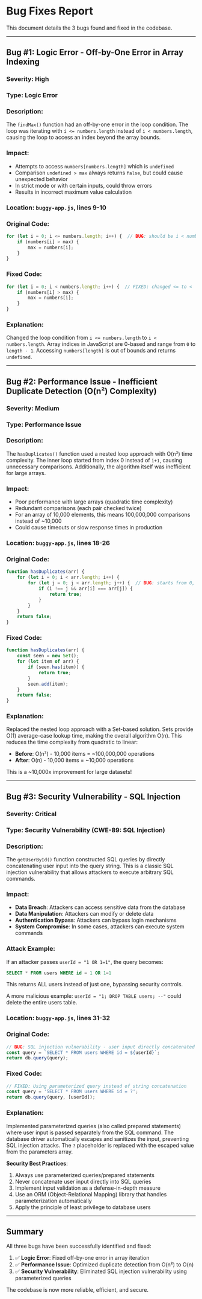 # Bug Fixes Report

This document details the 3 bugs found and fixed in the codebase.

---

## Bug #1: Logic Error - Off-by-One Error in Array Indexing

### **Severity**: High
### **Type**: Logic Error

### **Description**:
The `findMax()` function had an off-by-one error in the loop condition. The loop was iterating with `i <= numbers.length` instead of `i < numbers.length`, causing the loop to access an index beyond the array bounds.

### **Impact**:
- Attempts to access `numbers[numbers.length]` which is `undefined`
- Comparison `undefined > max` always returns `false`, but could cause unexpected behavior
- In strict mode or with certain inputs, could throw errors
- Results in incorrect maximum value calculation

### **Location**: `buggy-app.js`, lines 9-10

### **Original Code**:
```javascript
for (let i = 0; i <= numbers.length; i++) {  // BUG: should be i < numbers.length
    if (numbers[i] > max) {
        max = numbers[i];
    }
}
```

### **Fixed Code**:
```javascript
for (let i = 0; i < numbers.length; i++) {  // FIXED: changed <= to <
    if (numbers[i] > max) {
        max = numbers[i];
    }
}
```

### **Explanation**:
Changed the loop condition from `i <= numbers.length` to `i < numbers.length`. Array indices in JavaScript are 0-based and range from `0` to `length - 1`. Accessing `numbers[length]` is out of bounds and returns `undefined`.

---

## Bug #2: Performance Issue - Inefficient Duplicate Detection (O(n²) Complexity)

### **Severity**: Medium
### **Type**: Performance Issue

### **Description**:
The `hasDuplicates()` function used a nested loop approach with O(n²) time complexity. The inner loop started from index 0 instead of `i+1`, causing unnecessary comparisons. Additionally, the algorithm itself was inefficient for large arrays.

### **Impact**:
- Poor performance with large arrays (quadratic time complexity)
- Redundant comparisons (each pair checked twice)
- For an array of 10,000 elements, this means 100,000,000 comparisons instead of ~10,000
- Could cause timeouts or slow response times in production

### **Location**: `buggy-app.js`, lines 18-26

### **Original Code**:
```javascript
function hasDuplicates(arr) {
    for (let i = 0; i < arr.length; i++) {
        for (let j = 0; j < arr.length; j++) {  // BUG: starts from 0, also O(n²)
            if (i !== j && arr[i] === arr[j]) {
                return true;
            }
        }
    }
    return false;
}
```

### **Fixed Code**:
```javascript
function hasDuplicates(arr) {
    const seen = new Set();
    for (let item of arr) {
        if (seen.has(item)) {
            return true;
        }
        seen.add(item);
    }
    return false;
}
```

### **Explanation**:
Replaced the nested loop approach with a Set-based solution. Sets provide O(1) average-case lookup time, making the overall algorithm O(n). This reduces the time complexity from quadratic to linear:
- **Before**: O(n²) - 10,000 items = ~100,000,000 operations
- **After**: O(n) - 10,000 items = ~10,000 operations

This is a ~10,000x improvement for large datasets!

---

## Bug #3: Security Vulnerability - SQL Injection

### **Severity**: Critical
### **Type**: Security Vulnerability (CWE-89: SQL Injection)

### **Description**:
The `getUserById()` function constructed SQL queries by directly concatenating user input into the query string. This is a classic SQL injection vulnerability that allows attackers to execute arbitrary SQL commands.

### **Impact**:
- **Data Breach**: Attackers can access sensitive data from the database
- **Data Manipulation**: Attackers can modify or delete data
- **Authentication Bypass**: Attackers can bypass login mechanisms
- **System Compromise**: In some cases, attackers can execute system commands

### **Attack Example**:
If an attacker passes `userId = "1 OR 1=1"`, the query becomes:
```sql
SELECT * FROM users WHERE id = 1 OR 1=1
```
This returns ALL users instead of just one, bypassing security controls.

A more malicious example: `userId = "1; DROP TABLE users; --"` could delete the entire users table.

### **Location**: `buggy-app.js`, lines 31-32

### **Original Code**:
```javascript
// BUG: SQL injection vulnerability - user input directly concatenated
const query = `SELECT * FROM users WHERE id = ${userId}`;
return db.query(query);
```

### **Fixed Code**:
```javascript
// FIXED: Using parameterized query instead of string concatenation
const query = 'SELECT * FROM users WHERE id = ?';
return db.query(query, [userId]);
```

### **Explanation**:
Implemented parameterized queries (also called prepared statements) where user input is passed separately from the SQL command. The database driver automatically escapes and sanitizes the input, preventing SQL injection attacks. The `?` placeholder is replaced with the escaped value from the parameters array.

**Security Best Practices**:
1. Always use parameterized queries/prepared statements
2. Never concatenate user input directly into SQL queries
3. Implement input validation as a defense-in-depth measure
4. Use an ORM (Object-Relational Mapping) library that handles parameterization automatically
5. Apply the principle of least privilege to database users

---

## Summary

All three bugs have been successfully identified and fixed:

1. ✅ **Logic Error**: Fixed off-by-one error in array iteration
2. ✅ **Performance Issue**: Optimized duplicate detection from O(n²) to O(n)
3. ✅ **Security Vulnerability**: Eliminated SQL injection vulnerability using parameterized queries

The codebase is now more reliable, efficient, and secure.
